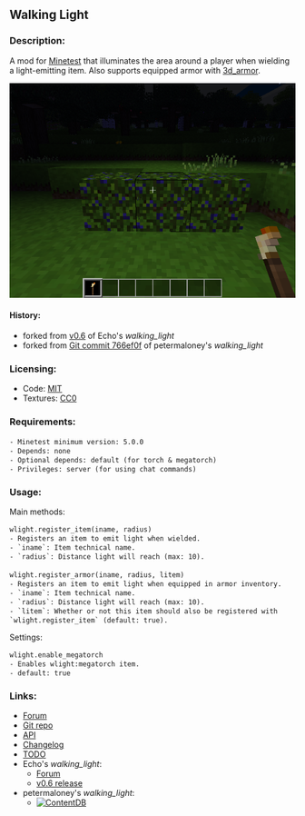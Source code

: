 ## Walking Light

### Description:

A mod for [Minetest](http://minetest.net/) that illuminates the area around a player when wielding a light-emitting item. Also supports equipped armor with [3d_armor]().

![screenshot](screenshot.png)

#### History:

- forked from [v0.6][forum.echo] of Echo's *walking_light*
- forked from [Git commit 766ef0f](https://github.com/petermaloney/walking_light/tree/766ef0f) of petermaloney's *walking_light*

### Licensing:

- Code: [MIT](LICENSE.txt)
- Textures: [CC0](https://creativecommons.org/publicdomain/zero/1.0/legalcode)

### Requirements:

```
- Minetest minimum version: 5.0.0
- Depends: none
- Optional depends: default (for torch & megatorch)
- Privileges: server (for using chat commands)
```

### Usage:

Main methods:

```
wlight.register_item(iname, radius)
- Registers an item to emit light when wielded.
- `iname`: Item technical name.
- `radius`: Distance light will reach (max: 10).

wlight.register_armor(iname, radius, litem)
- Registers an item to emit light when equipped in armor inventory.
- `iname`: Item technical name.
- `radius`: Distance light will reach (max: 10).
- `litem`: Whether or not this item should also be registered with `wlight.register_item` (default: true).
```

Settings:

```
wlight.enable_megatorch
- Enables wlight:megatorch item.
- default: true
```

### Links:

- [Forum](https://forum.minetest.net/viewtopic.php?t=26938)
- [Git repo](https://github.com/AntumMT/mod-wlight)
- [API](https://antummt.github.io/mod-wlight/docs/api.html)
- [Changelog](changelog.txt)
- [TODO](TODO.txt)
- Echo's *walking_light*:
	- [Forum][forum.echo]
	- [v0.6 release](https://github.com/AntumMT/mod-wlight/releases/tag/v0.6)
- petermaloney's *walking_light*:
	- [![ContentDB](https://content.minetest.net/packages/bell07/wielded_light/shields/title/)](https://content.minetest.net/packages/bell07/wielded_light/)


[forum.echo]: https://forum.minetest.net/viewtopic.php?t=2621
